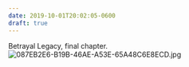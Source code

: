 ```yaml
---
date: 2019-10-01T20:02:05-0600
draft: true
---
```




Betrayal Legacy, final chapter. ![087EB2E6-B19B-46AE-A53E-65A48C6E8ECD.jpg](http://ianwhitney.micro.blog/uploads/2019/33c155f707.jpg)



